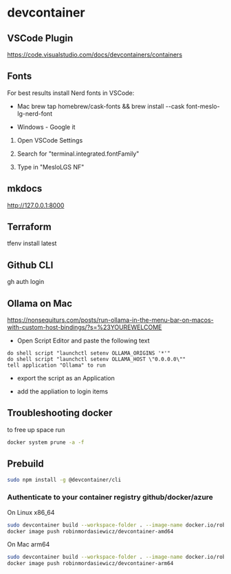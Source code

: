 # devcontainer

## VSCode Plugin

https://code.visualstudio.com/docs/devcontainers/containers

## Fonts

For best results install Nerd fonts in VSCode:

* Mac brew tap homebrew/cask-fonts && brew install --cask font-meslo-lg-nerd-font

* Windows - Google it

1. Open VSCode Settings

2. Search for "terminal.integrated.fontFamily"

3. Type in "MesloLGS NF"

## mkdocs

http://127.0.0.1:8000

## Terraform

tfenv install latest

## Github CLI

gh auth login

## Ollama on Mac

https://nonsequiturs.com/posts/run-ollama-in-the-menu-bar-on-macos-with-custom-host-bindings/?s=%23YOUREWELCOME

* Open Script Editor and paste the following text

```
do shell script "launchctl setenv OLLAMA_ORIGINS '*'"
do shell script "launchctl setenv OLLAMA_HOST \"0.0.0.0\""
tell application "Ollama" to run
```

* export the script as an Application

* add the appliation to login items

## Troubleshooting docker

to free up space run

```bash
docker system prune -a -f
```

## Prebuild

```bash
sudo npm install -g @devcontainer/cli
```

### Authenticate to your container registry github/docker/azure

On Linux x86_64

```bash
sudo devcontainer build --workspace-folder . --image-name docker.io/robinmordasiewicz/devcontainer-amd64:latest
docker image push robinmordasiewicz/devcontainer-amd64
```

On Mac arm64

```bash
sudo devcontainer build --workspace-folder . --image-name docker.io/robinmordasiewicz/devcontainer-arm64:latest
docker image push robinmordasiewicz/devcontainer-arm64
```
